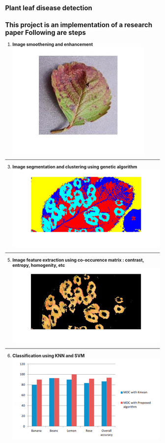 ## Plant leaf disease detection

This project is an implementation of a research paper
Following are steps
---
1. **Image smoothening and enhancement**
![Smoothening](https://github.com/the-ray-kar/Plant-leaf-disease-detection/blob/main/sample_results/orignal.jpg)
---
3. **Image segmentation and clustering using genetic algorithm**
![Segmentation](https://github.com/the-ray-kar/Plant-leaf-disease-detection/blob/main/sample_results/cluestered1.jpg)
---
5. **Image feature extraction using co-occurence matrix : contrast, entropy, homogenity, etc**
 ![Important parts](https://github.com/the-ray-kar/Plant-leaf-disease-detection/blob/main/sample_results/impseg1.jpg)
---
6. **Classification using KNN and SVM**
![Classification](https://github.com/the-ray-kar/Plant-leaf-disease-detection/blob/main/sample_results/results.png)
